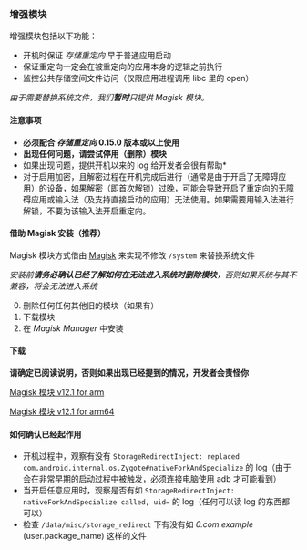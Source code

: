 ### 增强模块

增强模块包括以下功能：

* 开机时保证 _存储重定向_ 早于普通应用启动
* 保证重定向一定会在被重定向的应用本身的逻辑之前执行
* 监控公共存储空间文件访问（仅限应用进程调用 libc 里的 open）

_由于需要替换系统文件，我们**暂时**只提供 Magisk 模块。_

#### 注意事项

* **必须配合 _存储重定向_ 0.15.0 版本或以上使用**
* **出现任何问题，请尝试停用（删除）模块**
* 如果出现问题，提供开机以来的 log 给开发者会很有帮助*
* 对于启用加密，且解密过程在开机完成后进行（通常是由于开启了无障碍应用）的设备，如果解密（即首次解锁）过晚，可能会导致开启了重定向的无障碍应用或输入法（及支持直接启动的应用）无法使用。如果需要用输入法进行解锁，不要为该输入法开启重定向。

#### 借助 Magisk 安装（推荐）

Magisk 模块方式借由 [Magisk](https://forum.xda-developers.com/apps/magisk/official-magisk-v7-universal-systemless-t3473445) 来实现不修改 `/system` 来替换系统文件

_安装前**请务必确认已经了解如何在无法进入系统时删除模块**，否则如果系统与其不兼容，将会无法进入系统_

0. 删除任何任何其他旧的模块（如果有）
1. 下载模块
2. 在 _Magisk Manager_ 中安装

#### 下载

**请确定已阅读说明，否则如果出现已经提到的情况，开发者会责怪你**

[Magisk 模块 v12.1 for arm](https://github.com/RikkaApps/StorageRedirect-assets/releases/download/assets/magisk-sr-native-inject-arm-v12.1.zip)

[Magisk 模块 v12.1 for arm64](https://github.com/RikkaApps/StorageRedirect-assets/releases/download/assets/magisk-sr-native-inject-arm64-v12.1.zip)

#### 如何确认已经起作用

* 开机过程中，观察有没有 `StorageRedirectInject: replaced com.android.internal.os.Zygote#nativeForkAndSpecialize` 的 log（由于会在非常早期的启动过程中被触发，必须连接电脑使用 adb 才可能看到）
* 当开启任意应用时，观察是否有如 `StorageRedirectInject: nativeForkAndSpecialize called, uid=` 的 log（任何可以读 log 的东西都可以）
* 检查 `/data/misc/storage_redirect` 下有没有如 _0.com.example_ (user.package_name) 这样的文件
